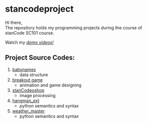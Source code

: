 # stancodeproject
Hi there,\
The repository holds my programming projects during the course of stanCode SC101 course.

Watch my *[demo videos!](https://youtube.com/playlist?list=PL6FWNwNPGCE56gP3lxhYPLoUbqE_unUiP)*

## Project Source Codes:
1. [babynames](https://github.com/andywahuang/stancodeproject/tree/main/stancodeproject/babynames)
    - data structure
2. [breakout game](https://github.com/andywahuang/stancodeproject/tree/main/stancodeproject/breakout)
    - animation and game designing
3. [stanCodeoshop](https://github.com/andywahuang/stancodeproject/tree/main/stancodeproject/stanCodoshop)
    - image processing
4. [hangman_ext](https://github.com/andywahuang/stancodeproject/blob/main/stancodeproject/hangman_ext.py)
    - python semantics and syntax
5. [weather_master](https://github.com/andywahuang/stancodeproject/blob/main/stancodeproject/weather_master.py)
    - python semantics and syntax
